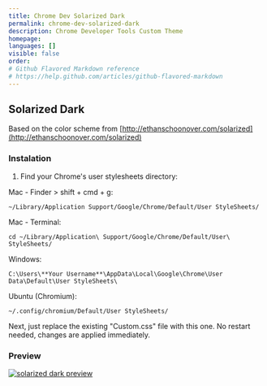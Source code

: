 ```yaml
---
title: Chrome Dev Solarized Dark
permalink: chrome-dev-solarized-dark
description: Chrome Developer Tools Custom Theme
homepage: 
languages: []
visible: false
order: 
# Github Flavored Markdown reference
# https://help.github.com/articles/github-flavored-markdown
---
```



## Solarized Dark

Based on the color scheme from [http://ethanschoonover.com/solarized](http://ethanschoonover.com/solarized)

### Instalation

1. Find your Chrome's user stylesheets directory:

Mac - Finder > shift + cmd + g:

```
~/Library/Application Support/Google/Chrome/Default/User StyleSheets/
```

Mac - Terminal:

```
cd ~/Library/Application\ Support/Google/Chrome/Default/User\ StyleSheets/
```

Windows:

```
C:\Users\**Your Username**\AppData\Local\Google\Chrome\User Data\Default\User StyleSheets\
```

Ubuntu (Chromium):

```
~/.config/chromium/Default/User StyleSheets/
```

Next, just replace the existing "Custom.css" file with this one. No restart needed, changes are applied immediately.

### Preview

[![solarized dark preview](https://raw.github.com/tricinel/chrome-dev-solarized-dark/master/chrome-dev-preview-small.png)](https://raw.github.com/tricinel/chrome-dev-solarized-dark/master/chrome-dev-preview.png)